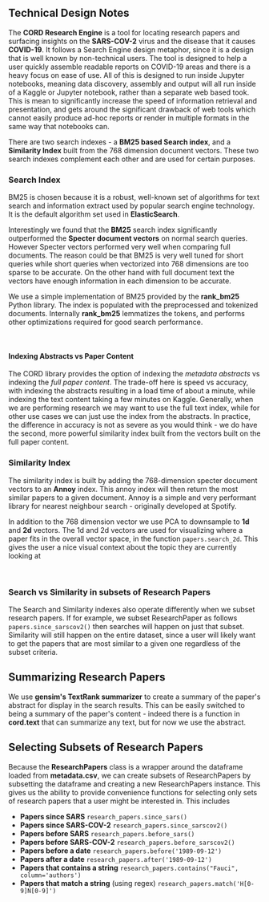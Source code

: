 ## Technical Design Notes

The **CORD Research Engine** is a tool for locating research papers and surfacing insights on the **SARS-COV-2** virus
and the disease that it causes **COVID-19**. It follows a Search Engine design metaphor, since it is a design that is
well known by non-technical users. The tool is designed to help a user quickly assemble readable reports on COVID-19 areas
 and there is a heavy focus on ease of use. All of this is designed to run inside Jupyter notebooks, meaning data discovery, assembly and output will all run inside of
 a Kaggle or Jupyter notebook, rather than a separate web based took. This is mean to significantly increase the speed of information
 retrieval and presentation, and gets around the significant drawback of web tools which cannot easily produce ad-hoc reports 
 or render in multiple formats in the same way that notebooks can.

There are two search indexes - a **BM25 based Search index**, and a **Similarity Index** built from the 768 dimension 
document vectors. These two search indexes complement each other and are used for certain purposes.

### Search Index

BM25 is chosen because it is a robust, well-known set of algorithms for text search and information extract used by
popular search engine technology. It is the default algorithm set used in **ElasticSearch**.

Interestingly we found that the **BM25** search index significantly outperformed the **Specter document vectors** on normal search queries.
However Specter vectors performed very well when comparing full documents. The reason could be that BM25 is very well tuned for short queries
while short queries when vectorized into 768 dimensions are too sparse to be accurate. On the other hand with full document text the
vectors have enough information in each dimension to be accurate.


We use a simple implementation of BM25 provided by the **rank_bm25** Python library. The index is populated with the preprocessed
and tokenized documents. Internally **rank_bm25** lemmatizes the tokens, and performs other optimizations required
for good search performance.
 
<br/>

#### Indexing Abstracts vs Paper Content
The CORD library provides the option of indexing the *metadata abstracts* vs indexing the *full paper content*. 
The trade-off here is speed vs accuracy, with indexing the abstracts resulting in a load time of about a minute,
while indexing the text content taking a few minutes on Kaggle. Generally, when we are performing research we may want
to use the full text index, while for other use cases we can just use the index from the abstracts. In practice, 
the difference in accuracy is not as severe as you would think - we do have the second, more powerful similarity index 
built from the vectors built on the full paper content.


### Similarity Index
The similarity index is built by adding the 768-dimension specter document vectors to an **Annoy** index. 
This annoy index will then return the most similar papers to a given document. 
Annoy is a simple and very performant library for nearest neighbour search - originally developed at Spotify.

In addition to the 768 dimension vector we use PCA to downsample to **1d** and **2d** vectors.
The 1d and 2d vectors are used for visualizing where a paper fits in the overall vector space, in the function `papers.search_2d`. 
This gives the user a nice visual context about the topic they are currently looking at

<br/>

### Search vs Similarity in subsets of Research Papers
The Search and Similarity indexes also operate differently when we subset research papers. If for example, 
we subset ResearchPaper as follows  `papers.since_sarscov2()` then searches will happen on just that subset.
Similarity will still happen on the entire dataset, since a user will likely want to get the papers that are most similar
to a given one regardless of the subset criteria.


## Summarizing Research Papers

We use **gensim's TextRank summarizer** to create a summary of the paper's abstract for display in the search results.
This can be easily switched to being a summary of the paper's content - indeed there is a function in **cord.text** 
that can summarize any text, but for now we use the abstract.

## Selecting Subsets of Research Papers

Because the **ResearchPapers** class is a wrapper around the dataframe loaded from **metadata.csv**, we can create subsets
of ResearchPapers by subsetting the dataframe and creating a new ResearchPapers instance. This gives us the ability to
provide convenience functions for selecting only sets of research papers that a user might be interested in. This includes

- **Papers since SARS** `research_papers.since_sars()`
- **Papers since SARS-COV-2** `research_papers.since_sarscov2()`
- **Papers before SARS** `research_papers.before_sars()`
- **Papers before SARS-COV-2** `research_papers.before_sarscov2()`
- **Papers before a date** `research_papers.before('1989-09-12')`
- **Papers after a date** `research_papers.after('1989-09-12')`
- **Papers that contains a string** `research_papers.contains("Fauci", column='authors')`
- **Papers that match a string** (using regex) `research_papers.match('H[0-9]N[0-9]')`


 
